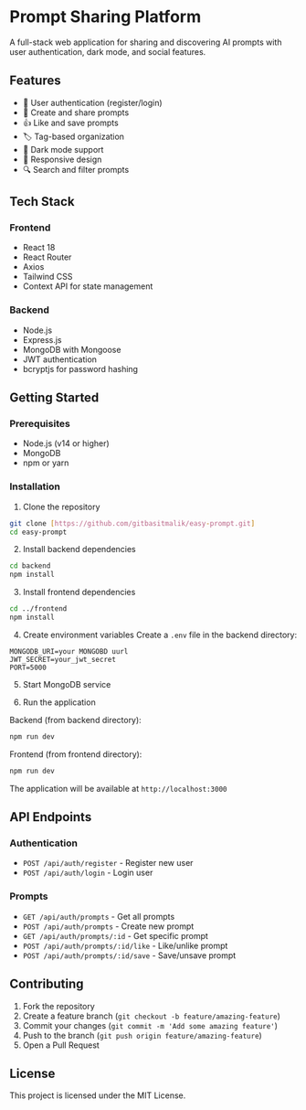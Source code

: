 # Prompt Sharing Platform

A full-stack web application for sharing and discovering AI prompts with user authentication, dark mode, and social features.

## Features

- 🔐 User authentication (register/login)
- 📝 Create and share prompts
- 👍 Like and save prompts
- 🏷️ Tag-based organization
- 🌙 Dark mode support
- 📱 Responsive design
- 🔍 Search and filter prompts

## Tech Stack

### Frontend
- React 18
- React Router
- Axios
- Tailwind CSS
- Context API for state management

### Backend
- Node.js
- Express.js
- MongoDB with Mongoose
- JWT authentication
- bcryptjs for password hashing

## Getting Started

### Prerequisites
- Node.js (v14 or higher)
- MongoDB
- npm or yarn

### Installation

1. Clone the repository
```bash
git clone [https://github.com/gitbasitmalik/easy-prompt.git]
cd easy-prompt
```

2. Install backend dependencies
```bash
cd backend
npm install
```

3. Install frontend dependencies
```bash
cd ../frontend
npm install
```

4. Create environment variables
Create a `.env` file in the backend directory:
```env
MONGODB_URI=your MONGOBD uurl
JWT_SECRET=your_jwt_secret
PORT=5000
```

5. Start MongoDB service

6. Run the application

Backend (from backend directory):
```bash
npm run dev
```

Frontend (from frontend directory):
```bash
npm run dev
```

The application will be available at `http://localhost:3000`

## API Endpoints

### Authentication
- `POST /api/auth/register` - Register new user
- `POST /api/auth/login` - Login user

### Prompts
- `GET /api/auth/prompts` - Get all prompts
- `POST /api/auth/prompts` - Create new prompt
- `GET /api/auth/prompts/:id` - Get specific prompt
- `POST /api/auth/prompts/:id/like` - Like/unlike prompt
- `POST /api/auth/prompts/:id/save` - Save/unsave prompt

## Contributing

1. Fork the repository
2. Create a feature branch (`git checkout -b feature/amazing-feature`)
3. Commit your changes (`git commit -m 'Add some amazing feature'`)
4. Push to the branch (`git push origin feature/amazing-feature`)
5. Open a Pull Request

## License

This project is licensed under the MIT License.
